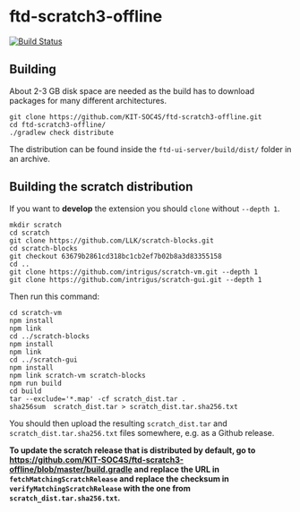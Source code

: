 # ftd-scratch3-offline
[![Build Status](https://travis-ci.org/KIT-SOC4S/ftd-scratch3-offline.svg?branch=master)](https://travis-ci.org/KIT-SOC4S/ftd-scratch3-offline)

## Building
About 2-3 GB disk space are needed as the build has to download packages for many different architectures.
```shell
git clone https://github.com/KIT-SOC4S/ftd-scratch3-offline.git
cd ftd-scratch3-offline/
./gradlew check distribute
```
The distribution can be found inside the `ftd-ui-server/build/dist/` folder in an archive.

## Building the scratch distribution
If you want to **develop** the extension you should `clone` without `--depth 1`.
```shell
mkdir scratch
cd scratch
git clone https://github.com/LLK/scratch-blocks.git
cd scratch-blocks
git checkout 63679b2861cd318bc1cb2ef7b02b8a3d83355158
cd ..
git clone https://github.com/intrigus/scratch-vm.git --depth 1
git clone https://github.com/intrigus/scratch-gui.git --depth 1
```
Then run this command:
```shell
cd scratch-vm
npm install
npm link
cd ../scratch-blocks
npm install
npm link
cd ../scratch-gui
npm install
npm link scratch-vm scratch-blocks
npm run build
cd build
tar --exclude='*.map' -cf scratch_dist.tar .
sha256sum  scratch_dist.tar > scratch_dist.tar.sha256.txt 
```
You should then upload the resulting `scratch_dist.tar` and `scratch_dist.tar.sha256.txt` files somewhere, e.g. as a Github release.

**To update the scratch release that is distributed by default, go to https://github.com/KIT-SOC4S/ftd-scratch3-offline/blob/master/build.gradle
and replace the URL in `fetchMatchingScratchRelease` and replace the checksum in `verifyMatchingScratchRelease` with the one from `scratch_dist.tar.sha256.txt`.**

